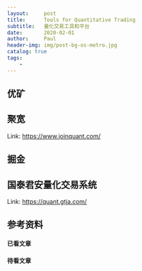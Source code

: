 ```yaml
---
layout:     post
title:      Tools for Quantitative Trading
subtitle:   量化交易工具和平台
date:       2020-02-01
author:     Paul
header-img: img/post-bg-os-metro.jpg
catalog: true
tags:
    - 
---
```


## 优矿

## 聚宽

Link: https://www.joinquant.com/

## 掘金

## 国泰君安量化交易系统

Link: https://quant.gtja.com/

## 参考资料


#### 已看文章

#### 待看文章
